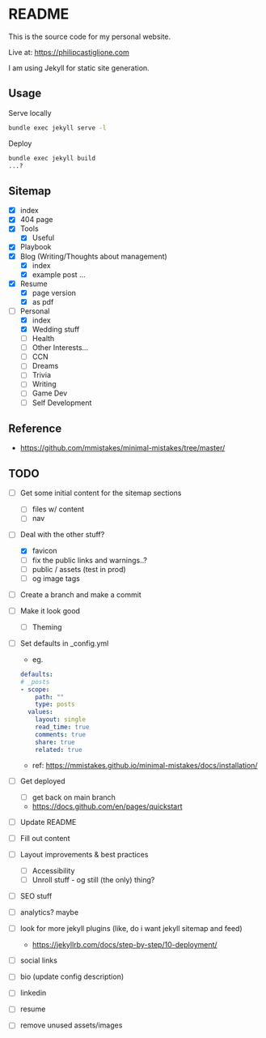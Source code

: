 # README

This is the source code for my personal website.

Live at: https://philipcastiglione.com

I am using Jekyll for static site generation.

## Usage

Serve locally

```sh
bundle exec jekyll serve -l
```

Deploy

```sh
bundle exec jekyll build
...?
```

## Sitemap

- [x] index
- [x] 404 page
- [x] Tools
    - [x] Useful
- [x] Playbook
- [x] Blog (Writing/Thoughts about management)
    - [x] index
    - [x] example post ...
- [x] Resume
    - [x] page version
    - [x] as pdf
- [ ] Personal
    - [x] index
    - [x] Wedding stuff
    - [ ] Health
    - [ ] Other Interests...
    - [ ] CCN
    - [ ] Dreams
    - [ ] Trivia
    - [ ] Writing
    - [ ] Game Dev
    - [ ] Self Development

## Reference

* https://github.com/mmistakes/minimal-mistakes/tree/master/

## TODO

- [ ] Get some initial content for the sitemap sections
    - [ ] files w/ content
    - [ ] nav
- [ ] Deal with the other stuff?
    - [x] favicon
    - [ ] fix the public links and warnings..?
    - [ ] public / assets (test in prod)
    - [ ] og image tags
- [ ] Create a branch and make a commit
- [ ] Make it look good
    - [ ] Theming

- [ ] Set defaults in _config.yml
    - eg.
    ```yaml
    defaults:
    # _posts
    - scope:
        path: ""
        type: posts
      values:
        layout: single
        read_time: true
        comments: true
        share: true
        related: true
    ```
    - ref: https://mmistakes.github.io/minimal-mistakes/docs/installation/

- [ ] Get deployed
    - [ ] get back on main branch
    - https://docs.github.com/en/pages/quickstart

- [ ] Update README
- [ ] Fill out content

- [ ] Layout improvements & best practices
    - [ ] Accessibility
    - [ ] Unroll stuff - og still (the only) thing?
- [ ] SEO stuff
- [ ] analytics? maybe
- [ ] look for more jekyll plugins (like, do i want jekyll sitemap and feed)
    - https://jekyllrb.com/docs/step-by-step/10-deployment/
- [ ] social links
- [ ] bio (update config description)
- [ ] linkedin
- [ ] resume
- [ ] remove unused assets/images
